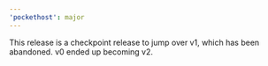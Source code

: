 ```yaml
---
'pockethost': major
---
```


This release is a checkpoint release to jump over v1, which has been abandoned. v0 ended up becoming v2.
